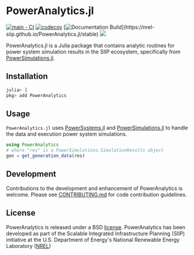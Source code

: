 # PowerAnalytics.jl

[![main - CI](https://github.com/NREL-SIIP/PowerAnalytics.jl/workflows/main%20-%20CI/badge.svg)](https://github.com/NREL-SIIP/PowerAnalytics.jl/actions/workflows/main-tests.yml)
[![codecov](https://codecov.io/gh/NREL-SIIP/PowerAnalytics.jl/branch/main/graph/badge.svg)](https://codecov.io/gh/NREL-SIIP/PowerAnalytics.jl)
[![Documentation Build](https://github.com/NREL-SIIP/PowerAnalytics.jl/workflows/Documentation/badge.svg?)](https://nrel-siip.github.io/PowerAnalytics.jl/stable)
[<img src="https://img.shields.io/badge/slack-@SIIP/PG-blue.svg?logo=slack">](https://join.slack.com/t/nrel-siip/shared_invite/zt-glam9vdu-o8A9TwZTZqqNTKHa7q3BpQ)

PowerAnalytics.jl is a Julia package that contains analytic routines for power system simulation results in the SIIP ecosystem, specifically from [PowerSimulations.jl](https://github.com/NREL/PowerSimulations.jl).

## Installation

```julia
julia> ]
pkg> add PowerAnalytics
```

## Usage

`PowerAnalytics.jl` uses [PowerSystems.jl](https://github.com/NREL/PowerSystems.jl) and [PowerSimulations.jl](https://github.com/NREL/PowerSimulations.jl) to handle the data and execution power system simulations.

```julia
using PowerAnalytics
# where "res" is a PowerSimulations.SimulationResults object
gen = get_generation_data(res)
```

## Development

Contributions to the development and enhancement of PowerAnalytics is welcome. Please see [CONTRIBUTING.md](https://github.com/NREL-SIIP/PowerAnalytics.jl/blob/main/CONTRIBUTING.md) for code contribution guidelines.

## License

PowerAnalytics is released under a BSD [license](https://github.com/nrel-siip/PowerAnalytics.jl/blob/main/LICENSE). PowerAnalytics has been developed as part of the Scalable Integrated Infrastructure Planning (SIIP)
initiative at the U.S. Department of Energy's National Renewable Energy Laboratory ([NREL](https://www.nrel.gov/))
